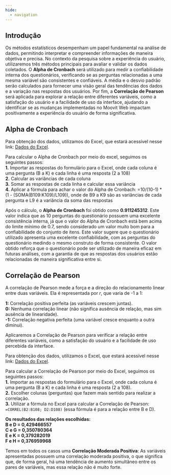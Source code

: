 ```yaml
---
hide:
  - navigation
---
```


## Introdução

Os métodos estatísticos desempenham um papel fundamental na análise de dados, permitindo interpretar e compreender informações de maneira objetiva e precisa. No contexto da pesquisa sobre a experiência do usuário, utilizaremos três métodos principais para avaliar e validar os dados coletados. O **Alpha de Cronbach** será utilizado para medir a confiabilidade interna dos questionários, verificando se as perguntas relacionadas a uma mesma variável são consistentes e confiáveis. A média e o desvio padrão serão calculados para fornecer uma visão geral das tendências dos dados e a variação nas respostas dos usuários. Por fim, a **Correlação de Pearson** será aplicada para explorar a relação entre diferentes variáveis, como a satisfação do usuário e a facilidade de uso da interface, ajudando a identificar se as mudanças implementadas no Moovit Web impactam positivamente a experiência do usuário de forma significativa.

## Alpha de Cronbach

Para obtenção dos dados, utilizamos do Excel, que estará acessível nesse link: [Dados do Excel](https://onedrive.live.com/personal/1e65f030fd022566/_layouts/15/Doc.aspx?sourcedoc=%7Bd645cfcd-357f-4f85-a66f-a1fdf425a500%7D&action=default&redeem=aHR0cHM6Ly8xZHJ2Lm1zL3gvYy8xZTY1ZjAzMGZkMDIyNTY2L0VjM1BSZFpfTllWUHBtLWhfZlFscFFBQnpudGVIa2pxVTQ2UmI5a2tuQ291d1E_ZT1UcTJZcGU&slrid=658475a1-50ac-7000-7e1e-658b3f6831b9&originalPath=aHR0cHM6Ly8xZHJ2Lm1zL3gvYy8xZTY1ZjAzMGZkMDIyNTY2L0VjM1BSZFpfTllWUHBtLWhfZlFscFFBQnpudGVIa2pxVTQ2UmI5a2tuQ291d1E_cnRpbWU9SGRWNVAtZ3YzVWc&CID=96491e77-3637-4e16-99a9-181fe0b3c3bd&_SRM=0:G:101).

Para calcular o Alpha de Cronbach por meio do excel, seguimos os seguintes passos:  
**1.** Importar as respostas do formulário para o Excel, onde cada coluna é uma pergunta (B a K) e cada linha é uma resposta (2 a 108)  
**2.** Calcular as variâncias de cada coluna  
**3.** Somar as respostas de cada linha e calcular essa variância   
**4.** Aplicar a fórmula para achar o valor do Alpha de Cronbach: =10/(10-1) * (1 - (SOMA(B109:K109)/L109)), onde de B9 a K9 são as variâncias de cada pergunta e L9 é a variância da soma das respostas  

Após o cálculo, o **Alpha de Cronbach** foi obtido como **0.911245312**. Este valor indica que as 10 perguntas do questionário possuem uma excelente consistência interna, já que o valor do Alpha de Cronbach está bem acima do limite mínimo de 0.7, sendo considerado um valor muito bom para a confiabilidade do conjunto de itens. Este valor sugere que o questionário utilizado apresenta uma excelente confiabilidade, com as perguntas do questionário medindo o mesmo construto de forma consistente. O valor obtido reforça que o questionário pode ser utilizado de maneira eficaz em futuras análises, com a garantia de que as respostas dos usuários estão relacionadas de maneira significativa entre si.

## Correlação de Pearson

A correlação de Pearson mede a força e a direção do relacionamento linear entre duas variáveis. Ela é representada por 𝑟, que varia de -1 a 1:

**1:** Correlação positiva perfeita (as variáveis crescem juntas).  
**0:** Nenhuma correlação linear (não significa ausência de relação, mas sim ausência de linearidade).  
**-1:** Correlação negativa perfeita (uma variável cresce enquanto a outra diminui).

Aplicaremos a Correlação de Pearson para verificar a relação entre diferentes variáveis, como a satisfação do usuário e a facilidade de uso percebida da interface.

Para obtenção dos dados, utilizamos o Excel, que estará acessível nesse link: [Dados do Excel](https://onedrive.live.com/personal/1e65f030fd022566/_layouts/15/Doc.aspx?sourcedoc=%7Bd645cfcd-357f-4f85-a66f-a1fdf425a500%7D&action=default&redeem=aHR0cHM6Ly8xZHJ2Lm1zL3gvYy8xZTY1ZjAzMGZkMDIyNTY2L0VjM1BSZFpfTllWUHBtLWhfZlFscFFBQnpudGVIa2pxVTQ2UmI5a2tuQ291d1E_ZT1UcTJZcGU&slrid=658475a1-50ac-7000-7e1e-658b3f6831b9&originalPath=aHR0cHM6Ly8xZHJ2Lm1zL3gvYy8xZTY1ZjAzMGZkMDIyNTY2L0VjM1BSZFpfTllWUHBtLWhfZlFscFFBQnpudGVIa2pxVTQ2UmI5a2tuQ291d1E_cnRpbWU9SGRWNVAtZ3YzVWc&CID=96491e77-3637-4e16-99a9-181fe0b3c3bd&_SRM=0:G:101).  

Para calcular a Correlação de Pearson por meio do Excel, seguimos os seguintes passos:  
**1.** Importar as respostas do formulário para o Excel, onde cada coluna é uma pergunta (B a K) e cada linha é uma resposta (2 a 108).  
**2.** Escolher colunas (perguntas) que fazem mais sentido para realizar a correlação.  
**3.** Utilizar a fórmula no Excel para calcular a Correlação de Pearson: `=CORREL(B2:B108; D2:D108)` (essa fórmula é para a relação entre B e D).  

**Os resultados das relações escolhidas:**  
  **B e D = 0,429466557**  
  **C e G = 0,350780364**  
  **E e K = 0,379282019**  
  **F e H = 0,376959968**  

Temos em todos os casos uma **Correlação Moderada Positiva**: As variáveis apresentadas possuem uma correlação moderada positiva, o que significa que, de forma geral, há uma tendência de aumento simultâneo entre os pares de variáveis, mas essa relação não é muito forte.
